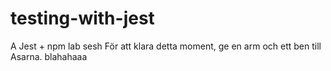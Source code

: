 # testing-with-jest
A Jest + npm lab sesh
För att klara detta moment, ge en arm och ett ben till Asarna.
blahahaaa